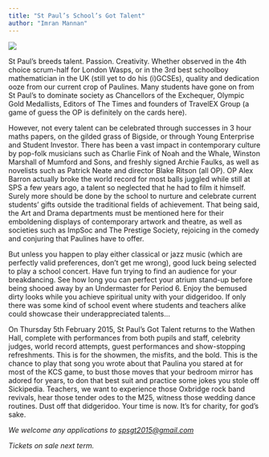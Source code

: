 ```yaml
---
title: "St Paul’s School’s Got Talent"
author: "Imran Mannan"
---
```


<img src="../images/fink.jpg" class="right">

St Paul’s breeds talent. Passion. Creativity. Whether observed in the 4th choice scrum-half for London Wasps, or in the 3rd best schoolboy mathematician in the UK (still yet to do his (i)GCSEs), quality and dedication ooze from our current crop of Paulines. Many students have gone on from St Paul’s to dominate society as Chancellors of the Exchequer, Olympic Gold Medallists, Editors of The Times and founders of TravelEX Group (a game of guess the OP is definitely on the cards here).

However, not every talent can be celebrated through successes in 3 hour maths papers, on the gilded grass of Bigside, or through Young Enterprise and Student Investor. There has been a vast impact in contemporary culture by pop-folk musicians such as Charlie Fink of Noah and the Whale, Winston Marshall of Mumford and Sons, and freshly signed Archie Faulks, as well as novelists such as Patrick Neate and director Blake Ritson (all OP). OP Alex Barron actually broke the world record for most balls juggled while still at SPS a few years ago, a talent so neglected that he had to film it himself. Surely more should be done by the school to nurture and celebrate current students’ gifts outside the traditional fields of achievement. That being said, the Art and Drama departments must be mentioned here for their emboldening displays of contemporary artwork and theatre, as well as societies such as ImpSoc and The Prestige Society, rejoicing in the comedy and conjuring that Paulines have to offer.

But unless you happen to play either classical or jazz music (which are perfectly valid preferences, don’t get me wrong), good luck being selected to play a school concert. Have fun trying to find an audience for your breakdancing. See how long you can perfect your atrium stand-up before being shooed away by an Undermaster for Period 6. Enjoy the bemused dirty looks while you achieve spiritual unity with your didgeridoo. If only there was some kind of school event where students and teachers alike could showcase their underappreciated talents…

On Thursday 5th February 2015, St Paul’s Got Talent returns to the Wathen Hall, complete with performances from both pupils and staff, celebrity judges, world record attempts, guest performances and show-stopping refreshments. This is for the showmen, the misfits, and the bold. This is the chance to play that song you wrote about that Paulina you stared at for most of the KCS game, to bust those moves that your bedroom mirror has adored for years, to don that best suit and practice some jokes you stole off Sickipedia. Teachers, we want to experience those Oxbridge rock band revivals, hear those tender odes to the M25, witness those wedding dance routines. Dust off that didgeridoo. Your time is now. It’s for charity, for god’s sake.

*We welcome any applications to spsgt2015@gmail.com*

*Tickets on sale next term.*
